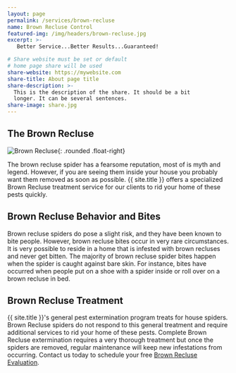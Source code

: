 ```yaml
---
layout: page
permalink: /services/brown-recluse
name: Brown Recluse Control
featured-img: /img/headers/brown-recluse.jpg
excerpt: >-
   Better Service...Better Results...Guaranteed!

# Share website must be set or default
# home page share will be used
share-website: https://mywebsite.com
share-title: About page title
share-description: >-
  This is the description of the share. It should be a bit
  longer. It can be several sentences.
share-image: share.jpg
---
```


## The Brown Recluse

![Brown Recluse](/img/post/brown-recluse-coin.jpg){: .rounded .float-right}

The brown recluse spider has a fearsome reputation, most of is myth and legend. However, if you are seeing them inside your house you probably want them removed as soon as possible. {{ site.title }} offers a specialized Brown Recluse treatment service for our clients to rid your home of these pests quickly. 


## Brown Recluse Behavior and Bites

Brown recluse spiders do pose a slight risk, and they have been known to bite people. However, brown recluse bites occur in very rare circumstances. It is very possible to reside in a home that is infested with brown recluses and never get bitten. The majority of brown recluse spider bites happen when the spider is caught against bare skin. For instance, bites have occurred when people put on a shoe with a spider inside or roll over on a brown recluse in bed.


## Brown Recluse Treatment

{{ site.title }}'s general pest extermination program treats for house spiders. Brown Recluse spiders do not respond to this general treatment and require additional services to rid your home of these pests. Complete Brown Recluse extermination requires a very thorough treatment but once the spiders are removed, regular maintenance will keep new infestations from occurring. Contact us today to schedule your free [Brown Recluse Evaluation](/request-evaluation).
